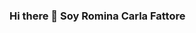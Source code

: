 ### Hi there 👋 Soy Romina Carla Fattore

<!--
Full Stack Web Developer || HTML || CSS || JavaScript || ReactJS || Redux || Express || Node Js ||SQL ||TypeScript || NextJS


Sobre mi:

💻 Hard Skills:
▪️ Web design: HTML5, CSS3, TailwindCSS, SASS, Adobe XD, Figma & Responsive design.
▪️ Frontend development: JavaScript, ReactJS, NextJS, Redux, SWR, styled-components, proptypes & TypeScript.
▪️ Backend development: NodeJS, ExpressJS, mongoose, mongoDB, sequelize, PostgreSQL & TypeScript
▪️ Git


😄 Soft Skills :
▪️ TA en Henry
▪️ HA en Henry
▪️ Insignia Empatía como TA


🗂️ Proyectos:
▪️ Proyecto Individual: https://github.com/Romina-Fattore/Proyecto-1
▪️Proyecto Final: https://github.com/Romina-Fattore/HealthMattersApi
-->
